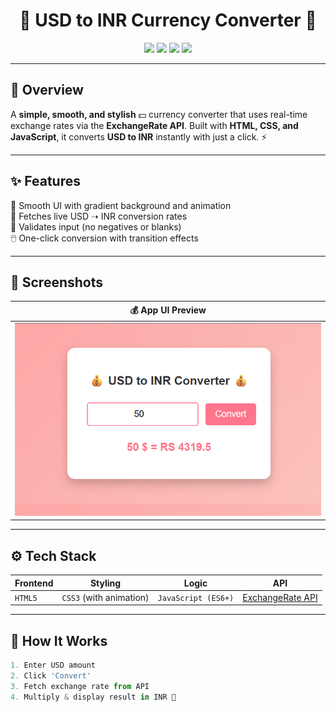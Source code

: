 <h1 align="center">💱 USD to INR Currency Converter 💱</h1>

<p align="center">
  <img src="https://img.shields.io/badge/HTML-5-orange?style=for-the-badge&logo=html5" />
  <img src="https://img.shields.io/badge/CSS-3-blue?style=for-the-badge&logo=css3" />
  <img src="https://img.shields.io/badge/JavaScript-Yellow?style=for-the-badge&logo=javascript" />
  <img src="https://img.shields.io/badge/API-ExchangeRate-blueviolet?style=for-the-badge" />
</p>

---

## 🎯 Overview

 A **simple, smooth, and stylish** 💵 currency converter that uses real-time exchange rates via the **ExchangeRate API**. Built with **HTML, CSS, and JavaScript**, it converts **USD to INR** instantly with just a click. ⚡

---

## ✨ Features

🎉 Smooth UI with gradient background and animation  
📡 Fetches live USD ➝ INR conversion rates  
🧠 Validates input (no negatives or blanks)  
🖱️ One-click conversion with transition effects  

---

## 📸 Screenshots

| 💰 App UI Preview |
|-------------------|
| ![USD to INR Converter](./usd-inr-converter.png) |

---

## ⚙️ Tech Stack

| Frontend | Styling | Logic | API |
|----------|---------|-------|-----|
| `HTML5`  | `CSS3` (with animation) | `JavaScript (ES6+)` | [ExchangeRate API](https://www.exchangerate-api.com/) |

---

## 🧪 How It Works

```js
1. Enter USD amount
2. Click 'Convert'
3. Fetch exchange rate from API
4. Multiply & display result in INR 💸
